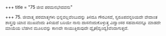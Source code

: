 +++
title = "75 ಜೀವ ಪರಮನಭೇದವನು"

+++
75. ಜೀವಾತ್ಮ ಪರಮಾತ್ಮಗಳು ಭಿನ್ನವಲ್ಲವೆಂಬುದನ್ನು ತಿಳಿದೂ ಗೌರವಿಸದೆ, ಸ್ವರೂಪವನ್ನರಿಯದೇ ವೇದಾಂತ ಶಾಸ್ತ್ರವು ಯಾವ ಮುಖವೆಂದು ತಿಳಿಯದೆ ಬರಿಯೇ ನಾನು ದಾಸನೆಂದುಕೊಳ್ಳುತ್ತ ವಿದ್ವಾಂಸರ ಸಹವಾಸವನ್ನೂ ಮಾಡದೇ ಮಾಯೆಯ ಬೆಡಗಿನ ಮೂಲವನ್ನು ಕಾಣದೇ ಸಾಯುತ್ತಿರುವುದೇ ದ್ವೈತ(ದ್ವಂದ್ವ)ವೆಂದಾಗುತ್ತದೆ.